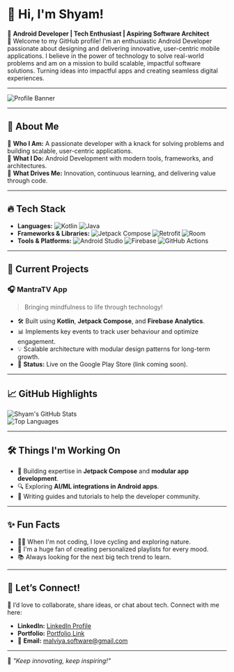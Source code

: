 
# 👋 Hi, I'm Shyam!  

🎯 **Android Developer | Tech Enthusiast | Aspiring Software Architect**  
🌟 Welcome to my GitHub profile! I'm an enthusiastic Android Developer passionate about designing and delivering innovative, user-centric mobile applications. I believe in the power of technology to solve real-world problems and am on a mission to build scalable, impactful software solutions.
Turning ideas into impactful apps and creating seamless digital experiences.


---

![Profile Banner](https://wallpapercave.com/wp/wp1828920.jpg)

---

## 🚀 **About Me**  

🔹 **Who I Am:** A passionate developer with a knack for solving problems and building scalable, user-centric applications.  
🔹 **What I Do:** Android Development with modern tools, frameworks, and architectures.  
🔹 **What Drives Me:** Innovation, continuous learning, and delivering value through code.  

---

## 🔥 **Tech Stack**  

- **Languages:** ![Kotlin](https://img.shields.io/badge/Kotlin-7F52FF?style=flat-square&logo=kotlin&logoColor=white) ![Java](https://img.shields.io/badge/Java-ED8B00?style=flat-square&logo=java&logoColor=white)  
- **Frameworks & Libraries:** ![Jetpack Compose](https://img.shields.io/badge/Jetpack%20Compose-4285F4?style=flat-square&logo=android&logoColor=white) ![Retrofit](https://img.shields.io/badge/Retrofit-00796B?style=flat-square&logo=android&logoColor=white) ![Room](https://img.shields.io/badge/Room-8C1515?style=flat-square&logo=android&logoColor=white)  
- **Tools & Platforms:** ![Android Studio](https://img.shields.io/badge/Android%20Studio-3DDC84?style=flat-square&logo=android-studio&logoColor=white) ![Firebase](https://img.shields.io/badge/Firebase-FFCA28?style=flat-square&logo=firebase&logoColor=black) ![GitHub Actions](https://img.shields.io/badge/GitHub%20Actions-2088FF?style=flat-square&logo=github-actions&logoColor=white)  

---

## 🌟 **Current Projects**  

### 🎧 **MantraTV App**  
> Bringing mindfulness to life through technology!  

- 🛠️ Built using **Kotlin**, **Jetpack Compose**, and **Firebase Analytics**.  
- 📊 Implements key events to track user behaviour and optimize engagement.  
- 💡 Scalable architecture with modular design patterns for long-term growth.  
- 🚀 **Status:** Live on the Google Play Store (link coming soon).  

---

## 📈 **GitHub Highlights**  

![Shyam's GitHub Stats](https://github-readme-stats.vercel.app/api?username=shyam1234&show_icons=true&theme=radical)  
![Top Languages](https://github-readme-stats.vercel.app/api/top-langs/?username=shyam1234&layout=compact&theme=radical)  

---

## 🛠️ **Things I'm Working On**  

- 🚀 Building expertise in **Jetpack Compose** and **modular app development**.  
- 🔍 Exploring **AI/ML integrations in Android apps**.  
- 📘 Writing guides and tutorials to help the developer community.  

---

## ✨ **Fun Facts**  

- 🚴‍♂️ When I'm not coding, I love cycling and exploring nature.  
- 🎵 I'm a huge fan of creating personalized playlists for every mood.  
- 📚 Always looking for the next big tech trend to learn.  

---

## 🤝 **Let’s Connect!**  

💬 I’d love to collaborate, share ideas, or chat about tech. Connect with me here:  

- **LinkedIn:** [LinkedIn Profile](https://www.linkedin.com/in/pramalviya/)  
- **Portfolio:** [Portfolio Link](https://play.google.com/store/apps/developer?id=Malviya+Technologies&hl=en)  
- 📧 **Email:** malviya.software@gmail.com  

---

🌟 _"Keep innovating, keep inspiring!"_  
